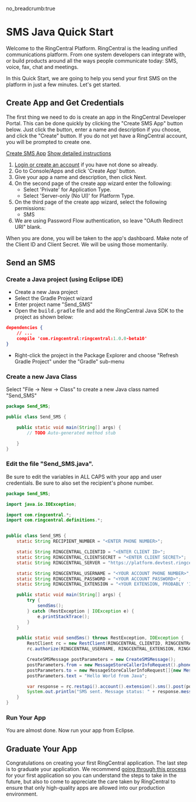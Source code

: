 no_breadcrumb:true

# SMS Java Quick Start

Welcome to the RingCentral Platform. RingCentral is the leading unified communications platform. From one system developers can integrate with, or build products around all the ways people communicate today: SMS, voice, fax, chat and meetings.

In this Quick Start, we are going to help you send your first SMS on the platform in just a few minutes. Let's get started.

## Create App and Get Credentials

The first thing we need to do is create an app in the RingCentral Developer Portal. This can be done quickly by clicking the "Create SMS App" button below. Just click the button, enter a name and description if you choose, and click the "Create" button. If you do not yet have a RingCentral account, you will be prompted to create one.

<a target="_new" href="https://developer.ringcentral.com/new-app?name=SMS+Quick+Start+App&desc=A+simple+app+to+demo+sending+an+SMS+on+RingCentral&public=false&type=ServerOther&carriers=7710,7310,3420&permissions=SMS,ReadMessages&redirectUri=" class="btn btn-primary">Create SMS App</a>
<a class="btn-link btn-collapse" data-toggle="collapse" href="#create-app-instructions" role="button" aria-expanded="false" aria-controls="create-app-instructions">Show detailed instructions</a>

<div class="collapse" id="create-app-instructions">
<ol>
<li><a href="https://developer.ringcentral.com/login.html#/">Login or create an account</a> if you have not done so already.</li>
<li>Go to Console/Apps and click 'Create App' button.</li>
<li>Give your app a name and description, then click Next.</li>
<li>On the second page of the create app wizard enter the following:
  <ul>
  <li>Select 'Private' for Application Type.</li>
  <li>Select 'Server-only (No UI)' for Platform Type.</li>
  </ul>
  </li>
<li>On the third page of the create app wizard, select the following permissions:
  <ul>
    <li>SMS</li>
  </ul>
  </li>
<li>We are using Password Flow authentication, so leave "OAuth Redirect URI" blank.</li>
</ol>
</div>

When you are done, you will be taken to the app's dashboard. Make note of the Client ID and Client Secret. We will be using those momentarily.

## Send an SMS

### Create a Java project (using Eclipse IDE)

* Create a new Java project
* Select the Gradle Project wizard
* Enter project name "Send_SMS"
* Open the <tt>build.gradle</tt> file and add the RingCentral Java SDK to the project as shown below:

```json hl_lines="3",linenums="1"
dependencies {
    // ...
    compile 'com.ringcentral:ringcentral:1.0.0-beta10'
}
```

* Right-click the project in the Package Explorer and choose "Refresh Gradle Project" under the "Gradle" sub-menu

### Create a new Java Class

Select "File -> New -> Class" to create a new Java class named "Send_SMS"

```java
package Send_SMS;

public class Send_SMS {

	public static void main(String[] args) {
		// TODO Auto-generated method stub

	}
}
```

### Edit the file "Send_SMS.java".

Be sure to edit the variables in ALL CAPS with your app and user credentials. Be sure to also set the recipient's phone number.

```java
package Send_SMS;

import java.io.IOException;

import com.ringcentral.*;
import com.ringcentral.definitions.*;


public class Send_SMS {
	static String RECIPIENT_NUMBER = "<ENTER PHONE NUMBER>";

	static String RINGCENTRAL_CLIENTID = "<ENTER CLIENT ID>";
	static String RINGCENTRAL_CLIENTSECRET = "<ENTER CLIENT SECRET>";
	static String RINGCENTRAL_SERVER = "https://platform.devtest.ringcentral.com";

	static String RINGCENTRAL_USERNAME = "<YOUR ACCOUNT PHONE NUMBER>";
	static String RINGCENTRAL_PASSWORD = "<YOUR ACCOUNT PASSWORD>";
	static String RINGCENTRAL_EXTENSION = "<YOUR EXTENSION, PROBABLY '101'>";

	public static void main(String[] args) {
		try {
			sendSms();
		} catch (RestException | IOException e) {
			e.printStackTrace();
		}
	}

	public static void sendSms() throws RestException, IOException {
		RestClient rc = new RestClient(RINGCENTRAL_CLIENTID, RINGCENTRAL_CLIENTSECRET, RINGCENTRAL_SERVER);
		rc.authorize(RINGCENTRAL_USERNAME, RINGCENTRAL_EXTENSION, RINGCENTRAL_PASSWORD);

		CreateSMSMessage postParameters = new CreateSMSMessage();
		postParameters.from = new MessageStoreCallerInfoRequest().phoneNumber(RINGCENTRAL_USERNAME);
		postParameters.to = new MessageStoreCallerInfoRequest[]{new MessageStoreCallerInfoRequest().phoneNumber(RECIPIENT_NUMBER)};
		postParameters.text = "Hello World from Java";

		var response = rc.restapi().account().extension().sms().post(postParameters);
		System.out.println("SMS sent. Message status: " + response.messageStatus);
	}
}
```

### Run Your App

You are almost done. Now run your app from Eclipse.

## Graduate Your App

Congratulations on creating your first RingCentral application. The last step is to graduate your application. We recommend [going through this process](../../../basics/production) for your first application so you can understand the steps to take in the future, but also to come to appreciate the care taken by RingCentral to ensure that only high-quality apps are allowed into our production environment.
